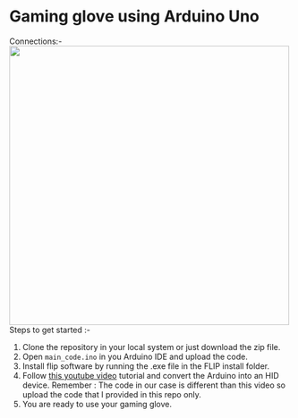 # Gaming glove using Arduino Uno
Connections:-
<img src="[https://github.com/Pushpendra766/gaming-glove/blob/main/img/mpu6050connections.png](https://github.com/Pushpendra766/gaming-glove/blob/main/img/mpu6050connections.jpg)" width="500" />
Steps to get started :-
1. Clone the repository in your local system or just download the zip file.
2. Open ```main_code.ino``` in you Arduino IDE and upload the code.
3. Install flip software by running the .exe file in the FLIP install folder.
4. Follow [this youtube video](https://youtu.be/tvqA-JcTQNg) tutorial and convert the Arduino into an HID device.
Remember : The code in our case is different than this video so upload the code that I provided in this repo only.
5. You are ready to use your gaming glove.
